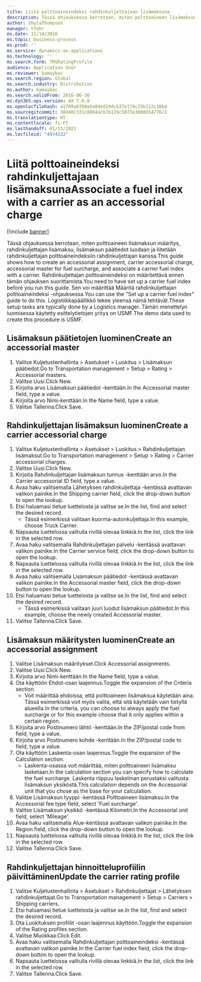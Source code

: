 ```yaml
---
title: Liitä polttoaineindeksi rahdinkuljettajaan lisämaksuna
description: Tässä ohjauksessa kerrotaan, miten polttoaineen lisämaksun määritys, rahdinkuljettajan lisämaksu, lisämaksun päätiedot luodaan ja liitetään rahdinkuljettajan polttoaineindeksiin rahdinkuljettajan kanssa.
author: ShylaThompson
manager: tfehr
ms.date: 11/14/2016
ms.topic: business-process
ms.prod: ''
ms.service: dynamics-ax-applications
ms.technology: ''
ms.search.form: TMSRatingProfile
audience: Application User
ms.reviewer: kamaybac
ms.search.region: Global
ms.search.industry: Distribution
ms.author: kamaybac
ms.search.validFrom: 2016-06-30
ms.dyn365.ops.version: AX 7.0.0
ms.openlocfilehash: a1f69a6350a5a84ed19dcb37e174c25b112c16bd
ms.sourcegitcommit: 38d40c331c8894acb7b119c5073e3088b54776c1
ms.translationtype: HT
ms.contentlocale: fi-FI
ms.lasthandoff: 01/15/2021
ms.locfileid: "4974132"
---
```

# <a name="associate-a-fuel-index-with-a-carrier-as-an-accessorial-charge"></a><span data-ttu-id="4f397-103">Liitä polttoaineindeksi rahdinkuljettajaan lisämaksuna</span><span class="sxs-lookup"><span data-stu-id="4f397-103">Associate a fuel index with a carrier as an accessorial charge</span></span>

[!include [banner](../../includes/banner.md)]

<span data-ttu-id="4f397-104">Tässä ohjauksessa kerrotaan, miten polttoaineen lisämaksun määritys, rahdinkuljettajan lisämaksu, lisämaksun päätiedot luodaan ja liitetään rahdinkuljettajan polttoaineindeksiin rahdinkuljettajan kanssa.</span><span class="sxs-lookup"><span data-stu-id="4f397-104">This guide shows how to create an accessorial assignment, carrier accessorial charge, accessorial master for fuel surcharge, and associate a carrier fuel index with a carrier.</span></span> <span data-ttu-id="4f397-105">Rahdinkuljettajan polttoaineindeksi on määritettävä ennen tämän ohjauksen suorittamista.</span><span class="sxs-lookup"><span data-stu-id="4f397-105">You need to have set up a carrier fuel index before you run this guide.</span></span> <span data-ttu-id="4f397-106">Sen voi määrittää Määritä rahdinkuljettajan polttoaineindeksi -ohjauksessa.</span><span class="sxs-lookup"><span data-stu-id="4f397-106">You can use the "Set up a carrier fuel index" guide to do this.</span></span> <span data-ttu-id="4f397-107">Logistiikkapäällikkö tekee yleensä nämä tehtävät.</span><span class="sxs-lookup"><span data-stu-id="4f397-107">These setup tasks are typically done by a Logistics manager.</span></span> <span data-ttu-id="4f397-108">Tämän menettelyn luomisessa käytetty esittelytietojen yritys on USMF.</span><span class="sxs-lookup"><span data-stu-id="4f397-108">The demo data used to create this procedure is USMF.</span></span>


## <a name="create-an-accessorial-master"></a><span data-ttu-id="4f397-109">Lisämaksun päätietojen luominen</span><span class="sxs-lookup"><span data-stu-id="4f397-109">Create an accessorial master</span></span>
1. <span data-ttu-id="4f397-110">Valitse Kuljetustenhallinta > Asetukset > Luokitus > Lisämaksun päätiedot.</span><span class="sxs-lookup"><span data-stu-id="4f397-110">Go to Transportation management > Setup > Rating > Accessorial masters.</span></span>
2. <span data-ttu-id="4f397-111">Valitse Uusi.</span><span class="sxs-lookup"><span data-stu-id="4f397-111">Click New.</span></span>
3. <span data-ttu-id="4f397-112">Kirjoita arvo Lisämaksun päätiedot -kenttään.</span><span class="sxs-lookup"><span data-stu-id="4f397-112">In the Accessorial master field, type a value.</span></span>
4. <span data-ttu-id="4f397-113">Kirjoita arvo Nimi-kenttään.</span><span class="sxs-lookup"><span data-stu-id="4f397-113">In the Name field, type a value.</span></span>
5. <span data-ttu-id="4f397-114">Valitse Tallenna.</span><span class="sxs-lookup"><span data-stu-id="4f397-114">Click Save.</span></span>

## <a name="create-a-carrier-accessorial-charge"></a><span data-ttu-id="4f397-115">Rahdinkuljettajan lisämaksun luominen</span><span class="sxs-lookup"><span data-stu-id="4f397-115">Create a carrier accessorial charge</span></span>
1. <span data-ttu-id="4f397-116">Valitse Kuljetustenhallinta > Asetukset > Luokitus > Rahdinkuljettajan lisämaksut.</span><span class="sxs-lookup"><span data-stu-id="4f397-116">Go to Transportation management > Setup > Rating > Carrier accessorial charges.</span></span>
2. <span data-ttu-id="4f397-117">Valitse Uusi.</span><span class="sxs-lookup"><span data-stu-id="4f397-117">Click New.</span></span>
3. <span data-ttu-id="4f397-118">Kirjoita Rahdinkuljettajan lisämaksun tunnus -kenttään arvo.</span><span class="sxs-lookup"><span data-stu-id="4f397-118">In the Carrier accessorial ID field, type a value.</span></span>
4. <span data-ttu-id="4f397-119">Avaa haku valitsemalla Lähetyksen rahdinkuljettaja -kentässä avattavan valikon painike.</span><span class="sxs-lookup"><span data-stu-id="4f397-119">In the Shipping carrier field, click the drop-down button to open the lookup.</span></span>
5. <span data-ttu-id="4f397-120">Etsi haluamasi tietue luettelosta ja valitse se.</span><span class="sxs-lookup"><span data-stu-id="4f397-120">In the list, find and select the desired record.</span></span>
    * <span data-ttu-id="4f397-121">Tässä esimerkissä valitaan kuorma-autonkuljettaja.</span><span class="sxs-lookup"><span data-stu-id="4f397-121">In this example, choose Truck Carrier.</span></span>  
6. <span data-ttu-id="4f397-122">Napsauta luettelossa valitulla rivillä olevaa linkkiä.</span><span class="sxs-lookup"><span data-stu-id="4f397-122">In the list, click the link in the selected row.</span></span>
7. <span data-ttu-id="4f397-123">Avaa haku valitsemalla Rahdinkuljettajan palvelu -kentässä avattavan valikon painike.</span><span class="sxs-lookup"><span data-stu-id="4f397-123">In the Carrier service field, click the drop-down button to open the lookup.</span></span>
8. <span data-ttu-id="4f397-124">Napsauta luettelossa valitulla rivillä olevaa linkkiä.</span><span class="sxs-lookup"><span data-stu-id="4f397-124">In the list, click the link in the selected row.</span></span>
9. <span data-ttu-id="4f397-125">Avaa haku valitsemalla Lisämaksun päätiedot -kentässä avattavan valikon painike.</span><span class="sxs-lookup"><span data-stu-id="4f397-125">In the Accessorial master field, click the drop-down button to open the lookup.</span></span>
10. <span data-ttu-id="4f397-126">Etsi haluamasi tietue luettelosta ja valitse se.</span><span class="sxs-lookup"><span data-stu-id="4f397-126">In the list, find and select the desired record.</span></span>
    * <span data-ttu-id="4f397-127">Tässä esimerkissä valitaan juuri luodut lisämaksun päätiedot.</span><span class="sxs-lookup"><span data-stu-id="4f397-127">In this example, choose the newly created Accessorial master.</span></span>  
11. <span data-ttu-id="4f397-128">Valitse Tallenna.</span><span class="sxs-lookup"><span data-stu-id="4f397-128">Click Save.</span></span>

## <a name="create-an-accessorial-assignment"></a><span data-ttu-id="4f397-129">Lisämaksun määritysten luominen</span><span class="sxs-lookup"><span data-stu-id="4f397-129">Create an accessorial assignment</span></span>
1. <span data-ttu-id="4f397-130">Valitse Lisämaksun määritykset.</span><span class="sxs-lookup"><span data-stu-id="4f397-130">Click Accessorial assignments.</span></span>
2. <span data-ttu-id="4f397-131">Valitse Uusi.</span><span class="sxs-lookup"><span data-stu-id="4f397-131">Click New.</span></span>
3. <span data-ttu-id="4f397-132">Kirjoita arvo Nimi-kenttään.</span><span class="sxs-lookup"><span data-stu-id="4f397-132">In the Name field, type a value.</span></span>
4. <span data-ttu-id="4f397-133">Ota käyttöön Ehdot-osan laajennus.</span><span class="sxs-lookup"><span data-stu-id="4f397-133">Toggle the expansion of the Criteria section.</span></span>
    * <span data-ttu-id="4f397-134">Voit määrittää ehdoissa, että polttoaineen lisämaksua käytetään aina. Tässä esimerkissä voit myös valita, että sitä käytetään vain tietyllä alueella.</span><span class="sxs-lookup"><span data-stu-id="4f397-134">In the criteria, you can choose to always apply the fuel surcharge or for this example choose that it only applies within a certain region.</span></span>  
5. <span data-ttu-id="4f397-135">Kirjoita arvo Postinumero lähtö -kenttään.</span><span class="sxs-lookup"><span data-stu-id="4f397-135">In the ZIP/postal code from field, type a value.</span></span>
6. <span data-ttu-id="4f397-136">Kirjoita arvo Postinumero kohde -kenttään.</span><span class="sxs-lookup"><span data-stu-id="4f397-136">In the ZIP/postal code to field, type a value.</span></span>
7. <span data-ttu-id="4f397-137">Ota käyttöön Laskenta-osan laajennus.</span><span class="sxs-lookup"><span data-stu-id="4f397-137">Toggle the expansion of the Calculation section.</span></span>
    * <span data-ttu-id="4f397-138">Laskenta-osassa voit määrittää, miten polttoaineen lisämaksu lasketaan.</span><span class="sxs-lookup"><span data-stu-id="4f397-138">In the calculation section you can specify how to calculate the fuel surcharge.</span></span> <span data-ttu-id="4f397-139">Laskenta riippuu laskelman perustaksi valitusta lisämaksun yksiköstä.</span><span class="sxs-lookup"><span data-stu-id="4f397-139">This calculation depends on the Accessorial unit that you chose as the base for your calculation.</span></span>  
8. <span data-ttu-id="4f397-140">Valitse Lisämaksun tyyppi -kentässä Polttoaineen lisämaksu.</span><span class="sxs-lookup"><span data-stu-id="4f397-140">In the Accessorial fee type field, select 'Fuel surcharge'.</span></span>
9. <span data-ttu-id="4f397-141">Valitse Lisämaksun yksikkö -kentässä Kilometri.</span><span class="sxs-lookup"><span data-stu-id="4f397-141">In the Accessorial unit field, select 'Mileage'.</span></span>
10. <span data-ttu-id="4f397-142">Avaa haku valitsemalla Alue-kentässä avattavan valikon painike.</span><span class="sxs-lookup"><span data-stu-id="4f397-142">In the Region field, click the drop-down button to open the lookup.</span></span>
11. <span data-ttu-id="4f397-143">Napsauta luettelossa valitulla rivillä olevaa linkkiä.</span><span class="sxs-lookup"><span data-stu-id="4f397-143">In the list, click the link in the selected row.</span></span>
12. <span data-ttu-id="4f397-144">Valitse Tallenna.</span><span class="sxs-lookup"><span data-stu-id="4f397-144">Click Save.</span></span>

## <a name="update-the-carrier-rating-profile"></a><span data-ttu-id="4f397-145">Rahdinkuljettajan hinnoitteluprofiilin päivittäminen</span><span class="sxs-lookup"><span data-stu-id="4f397-145">Update the carrier rating profile</span></span>
1. <span data-ttu-id="4f397-146">Valitse Kuljetustenhallinta > Asetukset > Rahdinkuljettajat > Lähetyksen rahdinkuljettajat.</span><span class="sxs-lookup"><span data-stu-id="4f397-146">Go to Transportation management > Setup > Carriers > Shipping carriers.</span></span>
2. <span data-ttu-id="4f397-147">Etsi haluamasi tietue luettelosta ja valitse se.</span><span class="sxs-lookup"><span data-stu-id="4f397-147">In the list, find and select the desired record.</span></span>
3. <span data-ttu-id="4f397-148">Ota Luokituksen profiilit -osan laajennus käyttöön.</span><span class="sxs-lookup"><span data-stu-id="4f397-148">Toggle the expansion of the Rating profiles section.</span></span>
4. <span data-ttu-id="4f397-149">Valitse Muokkaa.</span><span class="sxs-lookup"><span data-stu-id="4f397-149">Click Edit.</span></span>
5. <span data-ttu-id="4f397-150">Avaa haku valitsemalla Rahdinkuljettajan polttoaineindeksi -kentässä avattavan valikon painike.</span><span class="sxs-lookup"><span data-stu-id="4f397-150">In the Carrier fuel index field, click the drop-down button to open the lookup.</span></span>
6. <span data-ttu-id="4f397-151">Napsauta luettelossa valitulla rivillä olevaa linkkiä.</span><span class="sxs-lookup"><span data-stu-id="4f397-151">In the list, click the link in the selected row.</span></span>
7. <span data-ttu-id="4f397-152">Valitse Tallenna.</span><span class="sxs-lookup"><span data-stu-id="4f397-152">Click Save.</span></span>

